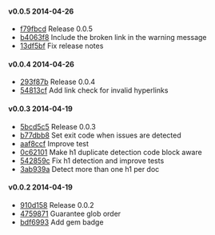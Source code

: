 #### v0.0.5 2014-04-26

- [f79fbcd](https://github.com/appium/appium_doc_lint/commit/f79fbcd4ecb8cec0c0e6c5aa81919c35ac30af0d) Release 0.0.5
- [b4063f8](https://github.com/appium/appium_doc_lint/commit/b4063f8132acf97ac3cd4af0aeb8a09a0f1c6222) Include the broken link in the warning message
- [13df5bf](https://github.com/appium/appium_doc_lint/commit/13df5bf8498a4838e994ca4e3c1f767bb491e40a) Fix release notes


#### v0.0.4 2014-04-26

- [293f87b](https://github.com/appium/appium_doc_lint/commit/293f87b56667e1c0d81b069cc9b700be521a965a) Release 0.0.4
- [54813cf](https://github.com/appium/appium_doc_lint/commit/54813cf164f33866d7643260498d115f40411d0f) Add link check for invalid hyperlinks


#### v0.0.3 2014-04-19

- [5bcd5c5](https://github.com/appium/appium_doc_lint/commit/5bcd5c58d25dace3ec356394d54f0a5d988602dd) Release 0.0.3
- [b77dbb8](https://github.com/appium/appium_doc_lint/commit/b77dbb8c2d262cd9254a9cd2cf79227400632720) Set exit code when issues are detected
- [aaf8ccf](https://github.com/appium/appium_doc_lint/commit/aaf8ccf1c596f4d50410622ecf6933c671b125b3) Improve test
- [0c62101](https://github.com/appium/appium_doc_lint/commit/0c6210113c7eb9ccf62a59f36d894dd58b7ad173) Make h1 duplicate detection code block aware
- [542859c](https://github.com/appium/appium_doc_lint/commit/542859c5059e411b483bfd74b9910b99ae58742d) Fix h1 detection and improve tests
- [3ab939a](https://github.com/appium/appium_doc_lint/commit/3ab939aea1989e823c1fd3c27d6428f539c212eb) Detect more than one h1 per doc


#### v0.0.2 2014-04-19

- [910d158](https://github.com/appium/appium_doc_lint/commit/910d1583b5286c9c13242f97722ce50c99023944) Release 0.0.2
- [4759871](https://github.com/appium/appium_doc_lint/commit/4759871312485a6574d468eb4baba703c44435e3) Guarantee glob order
- [bdf6993](https://github.com/appium/appium_doc_lint/commit/bdf69931b0579dc657ffe5bf76a8bf75f2bf565f) Add gem badge